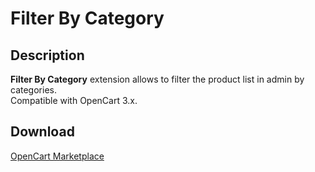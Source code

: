 # Filter By Category

## Description
**Filter By Category** extension allows to filter the product list in admin by categories.  
Compatible with OpenCart 3.x.

## Download
[OpenCart Marketplace](https://www.opencart.com/index.php?route=marketplace/extension/info&extension_id=34415)
